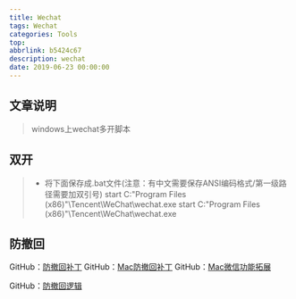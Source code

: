 ```yaml
---
title: Wechat
tags: Wechat
categories: Tools
top: 
abbrlink: b5424c67
description: wechat
date: 2019-06-23 00:00:00
---
```


## 文章说明

> windows上wechat多开脚本

## 双开

> * 将下面保存成.bat文件(注意：有中文需要保存ANSI编码格式/第一级路径需要加双引号)
start  C:\"Program Files (x86)"\Tencent\WeChat\wechat.exe
start  C:\"Program Files (x86)"\Tencent\WeChat\wechat.exe
<!--more-->
## 防撤回
GitHub：[防撤回补丁](https://github.com/huiyadanli/RevokeMsgPatcher)
GitHub：[Mac防撤回补丁](https://github.com/MustangYM/WeChatSeptet-ForMac)
GitHub：[Mac微信功能拓展](https://github.com/MustangYM/WeChatExtension-ForMac)

GitHub：[防撤回逻辑](https://github.com/36huo/wechat_anti_revoke)























